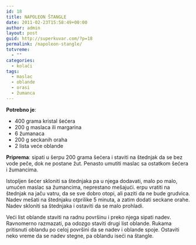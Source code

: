 ```yaml
---
id: 18
title: NAPOLEON ŠTANGLE
date: 2011-02-23T15:58:49+00:00
author: admin
layout: post
guid: http://superkuvar.com/?p=18
permalink: /napoleon-stangle/
totvreme:
  - ""
categories:
  - kolači
tags:
  - maslac
  - oblande
  - orasi
  - žumanca
---
```

**Potrebno je**:

  * 400 grama kristal šećera
  * 200 g maslaca ili margarina
  * 6 žumanaca
  * 200 g seckanih oraha
  * 2 lista veće oblande

**Priprema**: sipati u šerpu 200 grama šećera i staviti na štednjak da se bez vode peče, dok ne postane žut. Penasto umutiti maslac sa ostatkom šećera i žumancima.

Istopljen šećer skloniti sa štednjaka pa u njega dodavati, malo po malo, umućen maslac sa žumancima, neprestano mešajući.  erpu vratiti na štednjak na jaču vatru, da se sve dobro otopi, ali paziti da ne bude grudvica. Nadev mešati na štednjaku otprilike 5 minuta, a zatim dodati seckane orahe. Nadev skloniti sa štednjaka i ostaviti da se malo prohladi.

Veći list oblande staviti na radnu površinu i preko njega sipati nadev. Ravnomerno razmazati, pa odozgo staviti drugi list oblande. Rukama pritisnuti oblandu po celoj površini da se nadev i oblande spoje. Ostaviti neko vreme da se nadev stegne, pa oblandu iseći na štangle.

&nbsp;

&nbsp;